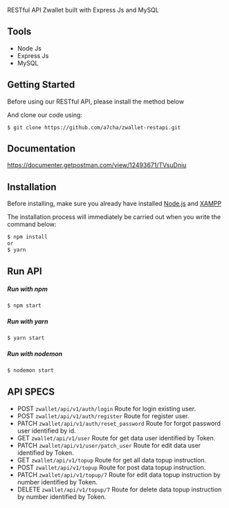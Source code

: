 RESTful API Zwallet built with Express Js and MySQL

## Tools
  * Node Js
  * Express Js
  * MySQL
  
## Getting Started
Before using our RESTful API, please install the method below

And clone our code using:
```git
$ git clone https://github.com/a7cha/zwallet-restapi.git
```
## Documentation
https://documenter.getpostman.com/view/12493671/TVsuDniu


## Installation
Before installing, make sure you already have installed [Node.js](https://nodejs.org/en/) and [XAMPP](https://www.apachefriends.org/download.html)

The installation process will immediately be carried out when you write the command below:
```bash
$ npm install
or
$ yarn
```

## Run API

##### Run with npm
```bash
$ npm start
```

##### Run with yarn
```bash
$ yarn start
```

##### Run with nodemon
```bash
$ nodemon start
```

## API SPECS

* POST  ``` zwallet/api/v1/auth/login ``` Route for login existing user.
* POST  ``` zwallet/api/v1/auth/register ``` Route for register user.
* PATCH  ``` zwallet/api/v1/auth/reset_password ``` Route for forgot password user identified by id.
* GET  ``` zwallet/api/v1/user ``` Route for get data user identified by Token.
* PATCH  ``` zwallet/api/v1/user/patch_user ``` Route for edit data user identified by Token.
* GET  ``` zwallet/api/v1/topup ``` Route for get all data topup instruction.
* POST  ``` zwallet/api/v1/topup ``` Route for post data topup instruction.
* PATCH  ``` zwallet/api/v1/topup/7 ``` Route for edit data topup instruction by number identified by Token.
* DELETE  ``` zwallet/api/v1/topup/7 ``` Route for delete data topup instruction by number identified by Token.











